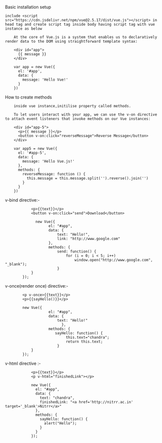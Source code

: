 Basic installation setup

    include <script src="https://cdn.jsdelivr.net/npm/vue@2.5.17/dist/vue.js"></script> in head tag and create script tag inside body having script tag with vue instance as below

        At the core of Vue.js is a system that enables us to declaratively render data to the DOM using straightforward template syntax:

        <div id="app">
          {{ message }}
        </div>

        var app = new Vue({
          el: '#app',
          data: {
            message: 'Hello Vue!'
          }
        })

How to create methods

        inside vue instance,initilise property called methods.

        To let users interact with your app, we can use the v-on directive to attach event listeners that invoke methods on our Vue instances:

        <div id="app-5">
          <p>{{ message }}</p>
          <button v-on:click="reverseMessage">Reverse Message</button>
        </div>

        var app5 = new Vue({
          el: '#app-5',
          data: {
            message: 'Hello Vue.js!'
          },
          methods: {
            reverseMessage: function () {
              this.message = this.message.split('').reverse().join('')
            }
          }
        })

v-bind directive:-

                <p>{{text}}</p>
                <button v-on:click="send">Download</button>

                  new Vue({
                        el: "#app",
                        data: {
                            text: "Hello!",
                            link: "http://www.google.com"
                        },
                        methods: {
                            send: function() {
                                for (i = 0; i < 5; i++)
                                    window.open("http://www.google.com", "_blank");
                            }
                }
            });

v-once(render once) directive:-

            <p v-once>{{text}}</p>
            <p>{{sayHello()}}</p>

            new Vue({
                        el: "#app",
                        data: {
                            text: "Hello!"
                              },
                        methods: {
                           sayHello: function() {
                                this.text="chandra";
                                return this.text;
                            }
                }
            });

v-html directive :-

                <p>{{text}}</p>
                <p v-html="finishedLink"></p>

                new Vue({
                  el: "#app",
                  data: {
                    text: "chandra",
                    finishedLink: "<a href='http://nitrr.ac.in' target='_blank'>Nitrr</a>"
                  },
                  methods: {
                    sayHello: function() {
                      alert("Hello");
                    }
                  }
                });

